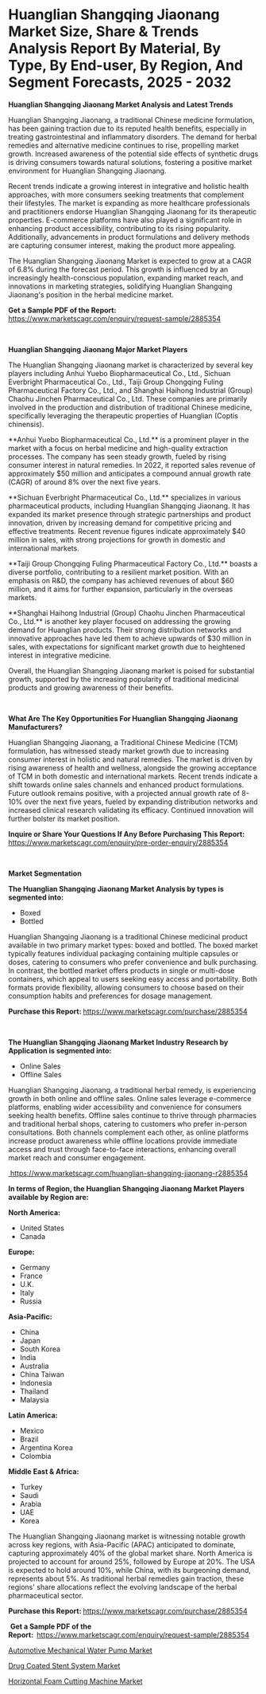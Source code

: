 <p><h1>Huanglian Shangqing Jiaonang Market Size, Share & Trends Analysis Report By Material, By Type, By End-user, By Region, And Segment Forecasts, 2025 - 2032</h1></p><p><strong>Huanglian Shangqing Jiaonang Market Analysis and Latest Trends</strong></p>
<p><p>Huanglian Shangqing Jiaonang, a traditional Chinese medicine formulation, has been gaining traction due to its reputed health benefits, especially in treating gastrointestinal and inflammatory disorders. The demand for herbal remedies and alternative medicine continues to rise, propelling market growth. Increased awareness of the potential side effects of synthetic drugs is driving consumers towards natural solutions, fostering a positive market environment for Huanglian Shangqing Jiaonang.</p><p>Recent trends indicate a growing interest in integrative and holistic health approaches, with more consumers seeking treatments that complement their lifestyles. The market is expanding as more healthcare professionals and practitioners endorse Huanglian Shangqing Jiaonang for its therapeutic properties. E-commerce platforms have also played a significant role in enhancing product accessibility, contributing to its rising popularity. Additionally, advancements in product formulations and delivery methods are capturing consumer interest, making the product more appealing.</p><p>The Huanglian Shangqing Jiaonang Market is expected to grow at a CAGR of 6.8% during the forecast period. This growth is influenced by an increasingly health-conscious population, expanding market reach, and innovations in marketing strategies, solidifying Huanglian Shangqing Jiaonang's position in the herbal medicine market.</p></p>
<p><strong>Get a Sample PDF of the Report:&nbsp;</strong> <a href="https://www.marketscagr.com/enquiry/request-sample/2885354?utm_campaign=2106&utm_medium=2&utm_source=Github&utm_content=ia&utm_term=13032025&utm_id=huanglian-shangqing-jiaonang">https://www.marketscagr.com/enquiry/request-sample/2885354</a></p>
<p>&nbsp;</p>
<p><strong>Huanglian Shangqing Jiaonang Major Market Players</strong></p>
<p><p>The Huanglian Shangqing Jiaonang market is characterized by several key players including Anhui Yuebo Biopharmaceutical Co., Ltd., Sichuan Everbright Pharmaceutical Co., Ltd., Taiji Group Chongqing Fuling Pharmaceutical Factory Co., Ltd., and Shanghai Haihong Industrial (Group) Chaohu Jinchen Pharmaceutical Co., Ltd. These companies are primarily involved in the production and distribution of traditional Chinese medicine, specifically leveraging the therapeutic properties of Huanglian (Coptis chinensis).</p><p>**Anhui Yuebo Biopharmaceutical Co., Ltd.** is a prominent player in the market with a focus on herbal medicine and high-quality extraction processes. The company has seen steady growth, fueled by rising consumer interest in natural remedies. In 2022, it reported sales revenue of approximately $50 million and anticipates a compound annual growth rate (CAGR) of around 8% over the next five years.</p><p>**Sichuan Everbright Pharmaceutical Co., Ltd.** specializes in various pharmaceutical products, including Huanglian Shangqing Jiaonang. It has expanded its market presence through strategic partnerships and product innovation, driven by increasing demand for competitive pricing and effective treatments. Recent revenue figures indicate approximately $40 million in sales, with strong projections for growth in domestic and international markets.</p><p>**Taiji Group Chongqing Fuling Pharmaceutical Factory Co., Ltd.** boasts a diverse portfolio, contributing to a resilient market position. With an emphasis on R&D, the company has achieved revenues of about $60 million, and it aims for further expansion, particularly in the overseas markets.</p><p>**Shanghai Haihong Industrial (Group) Chaohu Jinchen Pharmaceutical Co., Ltd.** is another key player focused on addressing the growing demand for Huanglian products. Their strong distribution networks and innovative approaches have led them to achieve upwards of $30 million in sales, with expectations for significant market growth due to heightened interest in integrative medicine.</p><p>Overall, the Huanglian Shangqing Jiaonang market is poised for substantial growth, supported by the increasing popularity of traditional medicinal products and growing awareness of their benefits.</p></p>
<p>&nbsp;</p>
<p><strong>What Are The Key Opportunities For Huanglian Shangqing Jiaonang Manufacturers?</strong></p>
<p><p>Huanglian Shangqing Jiaonang, a Traditional Chinese Medicine (TCM) formulation, has witnessed steady market growth due to increasing consumer interest in holistic and natural remedies. The market is driven by rising awareness of health and wellness, alongside the growing acceptance of TCM in both domestic and international markets. Recent trends indicate a shift towards online sales channels and enhanced product formulations. Future outlook remains positive, with a projected annual growth rate of 8-10% over the next five years, fueled by expanding distribution networks and increased clinical research validating its efficacy. Continued innovation will further bolster its market position.</p></p>
<p><strong>Inquire or Share Your Questions If Any Before Purchasing This Report:</strong> <a href="https://www.marketscagr.com/enquiry/pre-order-enquiry/2885354?utm_campaign=2106&utm_medium=2&utm_source=Github&utm_content=ia&utm_term=13032025&utm_id=huanglian-shangqing-jiaonang">https://www.marketscagr.com/enquiry/pre-order-enquiry/2885354</a></p>
<p>&nbsp;</p>
<p><strong>Market Segmentation</strong></p>
<p><strong>The Huanglian Shangqing Jiaonang Market Analysis by types is segmented into:</strong></p>
<p><ul><li>Boxed</li><li>Bottled</li></ul></p>
<p><p>Huanglian Shangqing Jiaonang is a traditional Chinese medicinal product available in two primary market types: boxed and bottled. The boxed market typically features individual packaging containing multiple capsules or doses, catering to consumers who prefer convenience and bulk purchasing. In contrast, the bottled market offers products in single or multi-dose containers, which appeal to users seeking easy access and portability. Both formats provide flexibility, allowing consumers to choose based on their consumption habits and preferences for dosage management.</p></p>
<p><strong>Purchase this Report:&nbsp;</strong><a href="https://www.marketscagr.com/purchase/2885354?utm_campaign=2106&utm_medium=2&utm_source=Github&utm_content=ia&utm_term=13032025&utm_id=huanglian-shangqing-jiaonang">https://www.marketscagr.com/purchase/2885354</a></p>
<p>&nbsp;</p>
<p><strong>The Huanglian Shangqing Jiaonang Market Industry Research by Application is segmented into:</strong></p>
<p><ul><li>Online Sales</li><li>Offline Sales</li></ul></p>
<p><p>Huanglian Shangqing Jiaonang, a traditional herbal remedy, is experiencing growth in both online and offline sales. Online sales leverage e-commerce platforms, enabling wider accessibility and convenience for consumers seeking health benefits. Offline sales continue to thrive through pharmacies and traditional herbal shops, catering to customers who prefer in-person consultations. Both channels complement each other, as online platforms increase product awareness while offline locations provide immediate access and trust through face-to-face interactions, enhancing overall market reach and consumer engagement.</p></p>
<p><a href="https://www.marketscagr.com/huanglian-shangqing-jiaonang-r2885354?utm_campaign=2106&utm_medium=2&utm_source=Github&utm_content=ia&utm_term=13032025&utm_id=huanglian-shangqing-jiaonang">&nbsp;https://www.marketscagr.com/huanglian-shangqing-jiaonang-r2885354</a></p>
<p><strong>In terms of Region, the Huanglian Shangqing Jiaonang Market Players available by Region are:</strong></p>
<p>
    <p> <strong> North America: </strong>
        <ul>
            <li>United States</li>
            <li>Canada</li>
        </ul>
        </p> 
    <p> <strong> Europe: </strong>
        <ul>
            <li>Germany</li>
            <li>France</li>
            <li>U.K.</li>
            <li>Italy</li>
            <li>Russia</li>
        </ul>
        </p> 
    <p> <strong> Asia-Pacific: </strong>
        <ul>
            <li>China</li>
            <li>Japan</li>
            <li>South Korea</li>
            <li>India</li>
            <li>Australia</li>
            <li>China Taiwan</li>
            <li>Indonesia</li>
            <li>Thailand</li>
            <li>Malaysia</li>
        </ul>
        </p> 
    <p> <strong> Latin America: </strong>
        <ul>
            <li>Mexico</li>
            <li>Brazil</li>
            <li>Argentina Korea</li>
            <li>Colombia</li>
        </ul>
        </p> 
    <p> <strong> Middle East & Africa: </strong>
        <ul>
            <li>Turkey</li>
            <li>Saudi</li>
            <li>Arabia</li>
            <li>UAE</li>
            <li>Korea</li>
        </ul>
    </p>
    </p>
<p><p>The Huanglian Shangqing Jiaonang market is witnessing notable growth across key regions, with Asia-Pacific (APAC) anticipated to dominate, capturing approximately 40% of the global market share. North America is projected to account for around 25%, followed by Europe at 20%. The USA is expected to hold around 10%, while China, with its burgeoning demand, represents about 5%. As traditional herbal remedies gain traction, these regions' share allocations reflect the evolving landscape of the herbal pharmaceutical sector.</p></p>
<p><strong>Purchase this Report: </strong><a href="https://www.marketscagr.com/purchase/2885354?utm_campaign=2106&utm_medium=2&utm_source=Github&utm_content=ia&utm_term=13032025&utm_id=huanglian-shangqing-jiaonang">https://www.marketscagr.com/purchase/2885354</a></p>
<p>&nbsp;<strong>Get a Sample PDF of the Report:&nbsp;&nbsp;</strong><a href="https://www.marketscagr.com/enquiry/request-sample/2885354?utm_campaign=2106&utm_medium=2&utm_source=Github&utm_content=ia&utm_term=13032025&utm_id=huanglian-shangqing-jiaonang">https://www.marketscagr.com/enquiry/request-sample/2885354</a></p>
<p><strong></strong></p>
<p><p><a href="https://github.com/gfellcincot4/Market-Research-Report-List-1/blob/main/automotive-mechanical-water-pump-market.md?utm_campaign=2106&utm_medium=2&utm_source=Github&utm_content=ia&utm_term=13032025&utm_id=huanglian-shangqing-jiaonang">Automotive Mechanical Water Pump Market</a></p><p><a href="https://github.com/YashRP12/Market-Research-Report-List-7/blob/main/drug-coated-stent-system-market.md?utm_campaign=2106&utm_medium=2&utm_source=Github&utm_content=ia&utm_term=13032025&utm_id=huanglian-shangqing-jiaonang">Drug Coated Stent System Market</a></p><p><a href="https://github.com/JosephineMcguire65/Market-Research-Report-List-2/blob/main/horizontal-foam-cutting-machine-market.md?utm_campaign=2106&utm_medium=2&utm_source=Github&utm_content=ia&utm_term=13032025&utm_id=huanglian-shangqing-jiaonang">Horizontal Foam Cutting Machine Market</a></p></p>